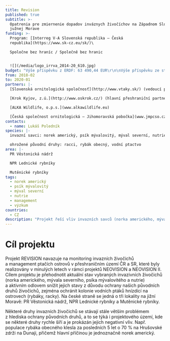 ```yaml
---
title: Revision
published: true
subtitle: >-
  Opatrenia pre zmiernenie dopadov inváznych živočíchov na Západnom Slovensku a
  južnej Morave
funding: >-
  Program: [Interreg V-A Slovenská republika – Česká
  republika](https://www.sk-cz.eu/sk/)\

  Spoločne bez hraníc / Společně bez hranic


  ![](/media/logo_irrva_2014-20_610.jpg)
budget: "Výše příspěvku z ERDF: 63 490,44 EUR\r\n\nVýše příspěvku ze státního rozpočtu ČR: 3 734,73 EUR"
from: 2018-02
to: 2020-01
partners: |-
  [Slovenská ornitologická spoločnosť](http://www.vtaky.sk/) (vedoucí partner)

  [Krok Kyjov, z.ú.](http://www.oskrok.cz/) (hlavní přeshraniční partner)

  [ALKA Wildlife, o.p.s.](www.alkawildlife.eu)

  [Česká společnost ornitologická – Jihomoravská pobočka](www.jmpcso.cz)
contacts:
  - name: Lukáš Poledník
species: |-
  invazní savci: norek americký, psík mývalovitý, mýval severní, nutrie

  ohrožené původní druhy: racci, rybák obecný, vodní ptactvo
area: |-
  PR Věstonická nádrž

  NPR Lednické rybníky

  Mutěnické rybníky
tags:
  - norek americký
  - psík mývalovitý
  - mýval severní
  - nutrie
  - management
  - výzkum
countries:
  - CZ
description: "Projekt řeší vliv invazních savců (norka amerického, mývala severního, psíka mývalovitého a\_nutrie)\nna kolonie vodních ptáků hnízdící na ostrovech (zejména rybáky a racky). Na české straně se jedná o\_tři lokality na\njižní Moravě: PR Věstonická nádrž, NPR Lednické rybníky a\_Mutěnické rybníky. "
---
```

# Cíl projektu

Projekt REVISION navazuje na monitoring invazních živočichů a management
ptačích ostrovů v přeshraničním území ČR a SR, které byly realizovány
v minulých letech v rámci projektů NEOVISION a NEOVISION II. Cílem
projektu je přehodnotit aktuální stav vybraných invazivních živočichů
(norka amerického, mývala severního, psíka mývalovitého a nutrie)
a aktivním odlovem snížit jejich stavy z důvodu ochrany našich původních
druhů živočichů, zejména ochránit kolonie vodních ptáků hnízdící na
ostrovech (rybáky, racky). Na české straně se jedná o tři lokality na
jižní Moravě: PR Věstonická nádrž, NPR Lednické rybníky a Mutěnické
rybníky.

Některé druhy invazních živočichů se stávají stále větším problémem
z hlediska ochrany původních druhů, a to se týká i projektového území,
kde se některé druhy rychle šíří a je prokázán jejich negativní
vliv. Např. populace rybáka obecného klesla za posledních 5 let o 70 %
na Hrušovské zdrži na Dunaji, přičemž hlavní příčinou je jednoznačně
norek americký.
